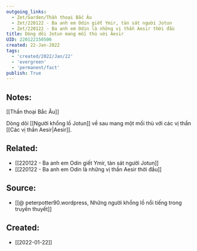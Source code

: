 ```yaml
---
outgoing_links:
  - Zet/Garden/Thần thoại Bắc Âu
  - Zet/220122 - Ba anh em Odin giết Ymir, tàn sát người Jotun
  - Zet/220122 - Ba anh em Odin là những vị thần Aesir thời đầu
title: Dòng dõi Jotun mang mối thù với Aesir
UID: 220122150506
created: 22-Jan-2022
tags:
  - 'created/2022/Jan/22'
  - 'evergreen'
  - 'permanent/fact'
publish: True
---
```

## Notes:
[[Thần thoại Bắc Âu]]

Dòng dõi [[Người khổng lồ Jotun]] về sau mang một mối thù với các vị thần [[Các vị thần Aesir|Aesir]].

## Related:
- [[220122 - Ba anh em Odin giết Ymir, tàn sát người Jotun]]
- [[220122 - Ba anh em Odin là những vị thần Aesir thời đầu]]
## Source:
- [[@ peterpotter90.wordpress, Những người khổng lồ nổi tiếng trong truyền thuyết]]



## Created:
- [[2022-01-22]]
